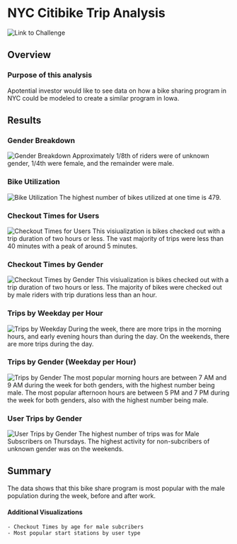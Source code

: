 # NYC Citibike Trip Analysis
![Link to Challenge](https://public.tableau.com/views/NYCCitibikeTripAnalysis_16387391794660/NYCCitibikeTripAnalysis?:language=en-US&publish=yes&:display_count=n&:origin=viz_share_link)

## Overview
### Purpose of this analysis
Apotential investor would like to see data on how a bike sharing program in NYC could be modeled to create a similar program in Iowa.

## Results
### Gender Breakdown
![Gender Breakdown]()
Approximately 1/8th of riders were of unknown gender, 1/4th were female, and the remainder were male.

### Bike Utilization
![Bike Utilization]()
The highest number of bikes utilized at one time is 479.

### Checkout Times for Users
![Checkout Times for Users]()
This visiualization is bikes checked out with a trip duration of two hours or less. The vast majority of trips were less than 40 minutes with a peak of around 5 minutes.

### Checkout Times by Gender
![Checkout Times by Gender]()
This visiualization is bikes checked out with a trip duration of two hours or less. The majority of bikes were checked out by male riders with trip durations less than an hour. 

### Trips by Weekday per Hour
![Trips by Weekday]()
During the week, there are more trips in the morning hours, and early evening hours than during the day. On the weekends, there are more trips during the day.

### Trips by Gender (Weekday per Hour)
![Trips by Gender]()
The most popular morning hours are between 7 AM and 9 AM during the week for both genders, with the highest number being male. The most popular afternoon hours are between 5 PM and 7 PM during the week for both genders, also with the highest number being male.

### User Trips by Gender
![User Trips by Gender]()
The highest number of trips was for Male Subscribers on Thursdays. The highest activity for non-subcribers of unknown gender was on the weekends.

## Summary
The data shows that this bike share program is most popular with the male population during the week, before and after work.

#### Additional Visualizations
    - Checkout Times by age for male subcribers
    - Most popular start stations by user type